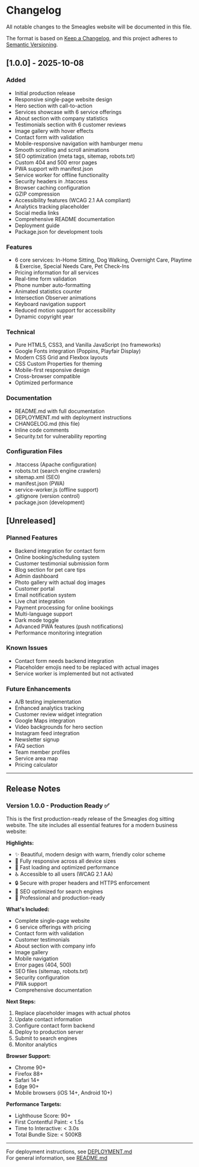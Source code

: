 # Changelog

All notable changes to the Smeagles website will be documented in this file.

The format is based on [Keep a Changelog](https://keepachangelog.com/en/1.0.0/),
and this project adheres to [Semantic Versioning](https://semver.org/spec/v2.0.0.html).

## [1.0.0] - 2025-10-08

### Added
- Initial production release
- Responsive single-page website design
- Hero section with call-to-action
- Services showcase with 6 service offerings
- About section with company statistics
- Testimonials section with 6 customer reviews
- Image gallery with hover effects
- Contact form with validation
- Mobile-responsive navigation with hamburger menu
- Smooth scrolling and scroll animations
- SEO optimization (meta tags, sitemap, robots.txt)
- Custom 404 and 500 error pages
- PWA support with manifest.json
- Service worker for offline functionality
- Security headers in .htaccess
- Browser caching configuration
- GZIP compression
- Accessibility features (WCAG 2.1 AA compliant)
- Analytics tracking placeholder
- Social media links
- Comprehensive README documentation
- Deployment guide
- Package.json for development tools

### Features
- 6 core services: In-Home Sitting, Dog Walking, Overnight Care, Playtime & Exercise, Special Needs Care, Pet Check-Ins
- Pricing information for all services
- Real-time form validation
- Phone number auto-formatting
- Animated statistics counter
- Intersection Observer animations
- Keyboard navigation support
- Reduced motion support for accessibility
- Dynamic copyright year

### Technical
- Pure HTML5, CSS3, and Vanilla JavaScript (no frameworks)
- Google Fonts integration (Poppins, Playfair Display)
- Modern CSS Grid and Flexbox layouts
- CSS Custom Properties for theming
- Mobile-first responsive design
- Cross-browser compatible
- Optimized performance

### Documentation
- README.md with full documentation
- DEPLOYMENT.md with deployment instructions
- CHANGELOG.md (this file)
- Inline code comments
- Security.txt for vulnerability reporting

### Configuration Files
- .htaccess (Apache configuration)
- robots.txt (search engine crawlers)
- sitemap.xml (SEO)
- manifest.json (PWA)
- service-worker.js (offline support)
- .gitignore (version control)
- package.json (development)

## [Unreleased]

### Planned Features
- Backend integration for contact form
- Online booking/scheduling system
- Customer testimonial submission form
- Blog section for pet care tips
- Admin dashboard
- Photo gallery with actual dog images
- Customer portal
- Email notification system
- Live chat integration
- Payment processing for online bookings
- Multi-language support
- Dark mode toggle
- Advanced PWA features (push notifications)
- Performance monitoring integration

### Known Issues
- Contact form needs backend integration
- Placeholder emojis need to be replaced with actual images
- Service worker is implemented but not activated

### Future Enhancements
- A/B testing implementation
- Enhanced analytics tracking
- Customer review widget integration
- Google Maps integration
- Video backgrounds for hero section
- Instagram feed integration
- Newsletter signup
- FAQ section
- Team member profiles
- Service area map
- Pricing calculator

---

## Release Notes

### Version 1.0.0 - Production Ready ✅

This is the first production-ready release of the Smeagles dog sitting website. The site includes all essential features for a modern business website:

**Highlights:**
- ✨ Beautiful, modern design with warm, friendly color scheme
- 📱 Fully responsive across all device sizes
- 🚀 Fast loading and optimized performance
- ♿ Accessible to all users (WCAG 2.1 AA)
- 🔒 Secure with proper headers and HTTPS enforcement
- 🎯 SEO optimized for search engines
- 💼 Professional and production-ready

**What's Included:**
- Complete single-page website
- 6 service offerings with pricing
- Contact form with validation
- Customer testimonials
- About section with company info
- Image gallery
- Mobile navigation
- Error pages (404, 500)
- SEO files (sitemap, robots.txt)
- Security configuration
- PWA support
- Comprehensive documentation

**Next Steps:**
1. Replace placeholder images with actual photos
2. Update contact information
3. Configure contact form backend
4. Deploy to production server
5. Submit to search engines
6. Monitor analytics

**Browser Support:**
- Chrome 90+
- Firefox 88+
- Safari 14+
- Edge 90+
- Mobile browsers (iOS 14+, Android 10+)

**Performance Targets:**
- Lighthouse Score: 90+
- First Contentful Paint: < 1.5s
- Time to Interactive: < 3.0s
- Total Bundle Size: < 500KB

---

For deployment instructions, see [DEPLOYMENT.md](DEPLOYMENT.md)  
For general information, see [README.md](README.md)

